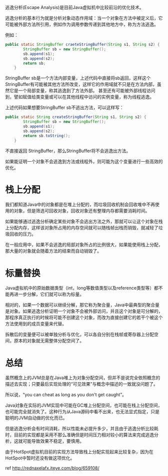 逃逸分析(Escape Analysis)是目前Java虚拟机中比较前沿的优化技术。

逃逸分析的基本行为就是分析对象动态作用域：当一个对象在方法中被定义后，它可能被外部方法所引用，例如作为调用参数传递到其他地方中，称为方法逃逸。

例如：

````java
public static StringBuffer craeteStringBuffer(String s1, String s2) {
        StringBuffer sb = new StringBuffer();
        sb.append(s1);
        sb.append(s2);
        return sb;
    }
````

StringBuffer sb是一个方法内部变量，上述代码中直接将sb返回，这样这个StringBuffer有可能被其他方法所改变，这样它的作用域就不只是在方法内部，虽然它是一个局部变量，称其逃逸到了方法外部。
甚至还有可能被外部线程访问到，譬如赋值给类变量或可以在其他线程中访问的实例变量，称为线程逃逸。

上述代码如果想要StringBuffer sb不逃出方法，可以这样写：

````java
public static String createStringBuffer(String s1, String s2) {
        StringBuffer sb = new StringBuffer();
        sb.append(s1);
        sb.append(s2);
        return sb.toString();
    }
````

不直接返回 StringBuffer，那么StringBuffer将不会逃逸出方法。

如果能证明一个对象不会逃逸到方法或线程外，则可能为这个变量进行一些高效的优化。

# 栈上分配

我们都知道Java中的对象都是在堆上分配的，而垃圾回收机制会回收堆中不再使用的对象，但是筛选可回收对象，回收对象还有整理内存都需要消耗时间。

如果能够通过逃逸分析确定某些对象不会逃出方法之外，那就可以让这个对象在栈上分配内存，这样该对象所占用的内存空间就可以随栈帧出栈而销毁，就减轻了垃圾回收的压力。

在一般应用中，如果不会逃逸的局部对象所占的比例很大，如果能使用栈上分配，那大量的对象就会随着方法的结束而自动销毁了。

# 标量替换

Java虚拟机中的原始数据类型（int，long等数值类型以及reference类型等）都不能再进一步分解，它们就可以称为标量。

相对的，如果一个数据可以继续分解，那它称为聚合量，Java中最典型的聚合量是对象。如果逃逸分析证明一个对象不会被外部访问，并且这个对象是可分解的，那程序真正执行的时候将可能不创建这个对象，而改为直接创建它的若干个被这个方法使用到的成员变量来代替。

拆散后的变量便可以被单独分析与优化，可以各自分别在栈帧或寄存器上分配空间，原本的对象就无需整体分配空间了。

# 总结

虽然概念上的JVM总是在Java堆上为对象分配空间，但并不是说完全依照概念的描述去实现；只要最后实现处理的“可见效果”与概念中描述的一致就没问题了。

所以说，“you can cheat as long as you don't get caught”。

Java对象在实际的JVM实现中可能在GC堆上分配空间，也可能在栈上分配空间，也可能完全就消失了。这种行为从Java源码中看不出来，也无法显式指定，只是聪明的JVM自动做的优化而已。

但是逃逸分析会有时间消耗，所以性能未必提升多少，并且由于逃逸分析比较耗时，目前的实现都是采用不那么准确但是时间压力相对较小的算法来完成逃逸分析，这就可能导致效果不稳定，要慎用。

由于HotSpot虚拟机目前的实现方法导致栈上分配实现起来比较复杂，因为在HotSpot中暂时还没有做这项优化。

ref http://rednaxelafx.iteye.com/blog/659108/
